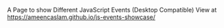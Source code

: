 A Page to show Different JavaScript Events (Desktop Compatible)
View at 
        https://ameencaslam.github.io/js-events-showcase/
